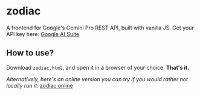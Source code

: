 # zodiac
A frontend for Google's Gemini Pro REST API, built with vanilla JS. Get your API key here: [Google AI Suite](https://makersuite.google.com/app/apikey)
## How to use?
Download `zodiac.html`, and open it in a browser of your choice. **That's it.**

*Alternatively, here's an online version you can try if you would rather not locally run it:* [zodiac online](https://faetalize.github.io/zodiac/zodiac.html)
